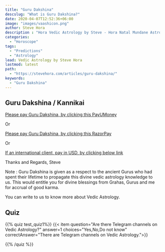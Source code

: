 ```yaml
---
title: "Guru Dakshina"
descslug: "What is Guru Dakshina?"
date: 2020-04-07T12:52:36+06:00
image: "images/vaashicon.png"
author: Steve Hora
description : "Hora Vedic Astrology by Steve - Hora Natal Mundane Astrology Horoscope Reading Predictions Guru Dakshina"
categories: 
  - "Horoscope"
tags:
  - "Predictions"
  - "Astrology"
lead: Vedic Astrology by Steve Hora
lastmod: latest 
path:
  - "https://stevehora.com/articles/guru-dakshina/"
keywords:
  - "Guru Dakshina"
---
```


## Guru Dakshina / Kannikai

[Please pay Guru Dakshina, by clicking this PayUMoney](https://www.payumoney.com/react/app/merchant/#/pay/merchant/690EDAA4FBC4CAEEB390A87CE3DB59C9?param=5465070)

Or

[Please pay Guru Dakshina, by clicking this RazorPay](https://rzp.io/l/stevehora)

Or

[If an international client, pay in USD, by clicking below link](https://rzp.io/l/stevehoraus)

Thanks and Regards,
Steve

Note : Guru Dakshina is given as a respect to the ancient Gurus who had spent their lifetime to propagate this divine vedic astrology knowledge to us. This would entitle you for divine blessings from Grahas, Gurus and me for accrual of good karma.

You can write to us to know more about Vedic Astrology.

## Quiz

{{% quiz test_quiz1%}}
{{< item question="Are there Telegram channels on Vedic Astrology?" answer=1 choices="Yes,No,Do not know" correctAnswer="There are Telegram channels on Vedic Astrology.">}}

{{% /quiz %}}